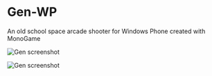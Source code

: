 Gen-WP
======

An old school space arcade shooter for Windows Phone created with MonoGame

![Gen screenshot](http://cdn.marketplaceimages.windowsphone.com/v8/images/e7c3e106-ad34-4df9-8d9a-e054ef9ac820?imageType=ws_screenshot_large&rotation=0)

![Gen screenshot](http://cdn.marketplaceimages.windowsphone.com/v8/images/8d8a97fe-aeff-44a3-b140-4a8da8e47fc3?imageType=ws_screenshot_large&rotation=0)
